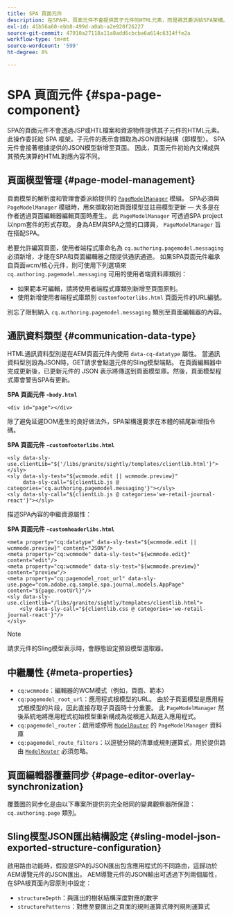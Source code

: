 ```yaml
---
title: SPA 頁面元件
description: 在SPA中，頁面元件不會提供其子元件的HTML元素，而是將其委派給SPA架構。 本檔案說明如何藉此讓SPA的頁面元件具有唯一性。
exl-id: 41b56a60-ebb8-499d-a0ab-a2e920f26227
source-git-commit: 47910a27118a11a8add6cbcba6a614c6314ffe2a
workflow-type: tm+mt
source-wordcount: '599'
ht-degree: 8%

---
```


# SPA 頁面元件 {#spa-page-component}

SPA的頁面元件不會透過JSP或HTL檔案和資源物件提供其子元件的HTML元素。 此操作委託給 SPA 框架。子元件的表示會擷取為JSON資料結構（即模型）。 SPA元件會接著根據提供的JSON模型新增至頁面。 因此，頁面元件初始內文構成與其預先演算的HTML對應內容不同。

## 頁面模型管理 {#page-model-management}

頁面模型的解析度和管理會委派給提供的 [`PageModelManager`](blueprint.md#pagemodelmanager) 模組。 SPA必須與 `PageModelManager` 模組時，用來擷取初始頁面模型並註冊模型更新 — 大多是在作者透過頁面編輯器編輯頁面時產生。 此 `PageModelManager` 可透過SPA project以npm套件的形式存取。 身為AEM與SPA之間的口譯員， `PageModelManager` 旨在搭配SPA。

若要允許編寫頁面，使用者端程式庫命名為 `cq.authoring.pagemodel.messaging` 必須新增，才能在SPA和頁面編輯器之間提供通訊通道。 如果SPA頁面元件繼承自頁面wcm/核心元件，則可使用下列選項來 `cq.authoring.pagemodel.messaging` 可用的使用者端資料庫類別：

* 如果範本可編輯，請將使用者端程式庫類別新增至頁面原則。
* 使用新增使用者端程式庫類別 `customfooterlibs.html` 頁面元件的URL編號。

別忘了限制納入 `cq.authoring.pagemodel.messaging` 類別至頁面編輯器的內容。

## 通訊資料類型 {#communication-data-type}

HTML通訊資料型別是在AEM頁面元件內使用 `data-cq-datatype` 屬性。 當通訊資料型別設為JSON時，GET請求會點選元件的Sling模型端點。 在頁面編輯器中完成更新後，已更新元件的 JSON 表示將傳送到頁面模型庫。然後，頁面模型程式庫會警告SPA有更新。

**SPA 頁面元件 -`body.html`**

```
<div id="page"></div>
```

除了避免延遲DOM產生的良好做法外，SPA架構還要求在本體的結尾新增指令碼。

**SPA 頁面元件 -`customfooterlibs.html`**

```
<sly data-sly-use.clientLib="${'/libs/granite/sightly/templates/clientlib.html'}"></sly>
<sly data-sly-test="${wcmmode.edit || wcmmode.preview}"
     data-sly-call="${clientLib.js @ categories='cq.authoring.pagemodel.messaging'}"></sly>
<sly data-sly-call="${clientLib.js @ categories='we-retail-journal-react'}"></sly>
```

描述SPA內容的中繼資源屬性：

**SPA 頁面元件 -`customheaderlibs.html`**

```
<meta property="cq:datatype" data-sly-test="${wcmmode.edit || wcmmode.preview}" content="JSON"/>
<meta property="cq:wcmmode" data-sly-test="${wcmmode.edit}" content="edit"/>
<meta property="cq:wcmmode" data-sly-test="${wcmmode.preview}" content="preview"/>
<meta property="cq:pagemodel_root_url" data-sly-use.page="com.adobe.cq.sample.spa.journal.models.AppPage" content="${page.rootUrl}"/>
<sly data-sly-use.clientlib="/libs/granite/sightly/templates/clientlib.html">
    <sly data-sly-call="${clientlib.css @ categories='we-retail-journal-react'}"/>
</sly>
```

>[!NOTE]
>
>請求元件的Sling模型表示時，會靜態設定預設模型選取器。

## 中繼屬性 {#meta-properties}

* `cq:wcmmode`：編輯器的WCM模式（例如，頁面、範本）
* `cq:pagemodel_root_url`：應用程式根模型的URL。 由於子頁面模型是應用程式根模型的片段，因此直接存取子頁面時十分重要。 此 `PageModelManager` 然後系統地將應用程式初始模型重新構成為從根進入點進入應用程式。
* `cq:pagemodel_router`：啟用或停用 [`ModelRouter`](routing.md) 的 `PageModelManager` 資料庫
* `cq:pagemodel_route_filters`：以逗號分隔的清單或規則運算式，用於提供路由 [`ModelRouter`](routing.md) 必須忽略。

## 頁面編輯器覆蓋同步 {#page-editor-overlay-synchronization}

覆蓋圖的同步化是由以下專案所提供的完全相同的變異觀察器所保證： `cq.authoring.page` 類別。

## Sling模型JSON匯出結構設定 {#sling-model-json-exported-structure-configuration}

啟用路由功能時，假設是SPA的JSON匯出包含應用程式的不同路由，這歸功於AEM導覽元件的JSON匯出。 AEM導覽元件的JSON輸出可透過下列兩個屬性，在SPA根頁面內容原則中設定：

* `structureDepth`：與匯出的樹狀結構深度對應的數字
* `structurePatterns`：對應至要匯出之頁面的規則運算式陣列規則運算式
